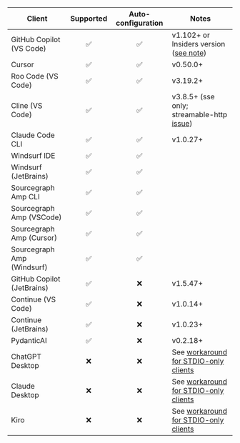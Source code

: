 | Client                     | Supported | Auto-configuration | Notes                                          |
| -------------------------- | :-------: | :----------------: | ---------------------------------------------- |
| GitHub Copilot (VS Code)   |    ✅     |         ✅         | v1.102+ or Insiders version ([see note][3])    |
| Cursor                     |    ✅     |         ✅         | v0.50.0+                                       |
| Roo Code (VS Code)         |    ✅     |         ✅         | v3.19.2+                                       |
| Cline (VS Code)            |    ✅     |         ✅         | v3.8.5+ (sse only; streamable-http [issue][2]) |
| Claude Code CLI            |    ✅     |         ✅         | v1.0.27+                                       |
| Windsurf IDE               |    ✅     |         ✅         |                                                |
| Windsurf (JetBrains)       |    ✅     |         ✅         |                                                |
| Sourcegraph Amp CLI        |    ✅     |         ✅         |                                                |
| Sourcegraph Amp (VSCode)   |    ✅     |         ✅         |                                                |
| Sourcegraph Amp (Cursor)   |    ✅     |         ✅         |                                                |
| Sourcegraph Amp (Windsurf) |    ✅     |         ✅         |                                                |
| GitHub Copilot (JetBrains) |    ✅     |         ❌         | v1.5.47+                                       |
| Continue (VS Code)         |    ✅     |         ❌         | v1.0.14+                                       |
| Continue (JetBrains)       |    ✅     |         ❌         | v1.0.23+                                       |
| PydanticAI                 |    ✅     |         ❌         | v0.2.18+                                       |
| ChatGPT Desktop            |    ❌     |         ❌         | See [workaround for STDIO-only clients][4]     |
| Claude Desktop             |    ❌     |         ❌         | See [workaround for STDIO-only clients][4]     |
| Kiro                       |    ❌     |         ❌         | See [workaround for STDIO-only clients][4]     |

[2]: https://github.com/cline/cline/issues/4391
[3]: /toolhive/reference/client-compatibility.mdx#vs-code-with-copilot
[4]: /toolhive/reference/client-compatibility#stdio-only-client-configuration
